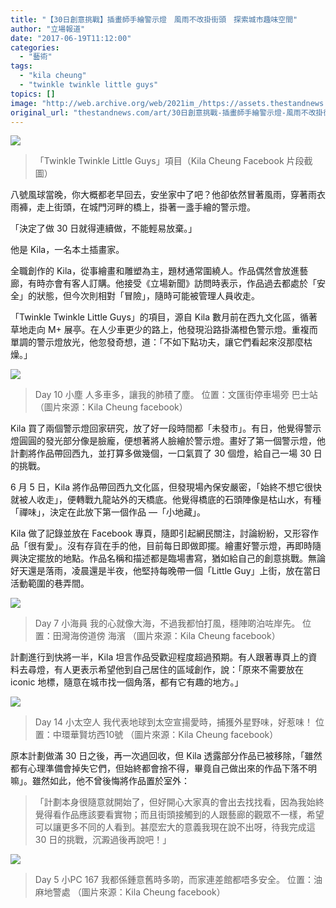 ```yaml
---
title: "【30日創意挑戰】插畫師手繪警示燈　風雨不改掛街頭　探索城市趣味空間"
author: "立場報道"
date: "2017-06-19T11:12:00"
categories:
  - "藝術"
tags:
  - "kila cheung"
  - "twinkle twinkle little guys"
topics: []
image: "http://web.archive.org/web/2021im_/https://assets.thestandnews.com/media/photos/light3-01_dlhDB.png"
original_url: "thestandnews.com/art/30日創意挑戰-插畫師手繪警示燈-風雨不改掛街頭-探索城市趣味空間"
---
```

![](http://web.archive.org/web/2021im_/https://assets.thestandnews.com/media/photos/light3-01_dlhDB.png)
> 「Twinkle Twinkle Little Guys」項目（Kila Cheung Facebook 片段截圖）

八號風球當晚，你大概都老早回去，安坐家中了吧？他卻依然冒著風雨，穿著雨衣雨褲，走上街頭，在城門河畔的橋上，掛著一盞手繪的警示燈。

「決定了做 30 日就得連續做，不能輕易放棄。」

他是 Kila，一名本土插畫家。

全職創作的 Kila，從事繪畫和雕塑為主，題材通常圍繞人。作品偶然會放進藝廊，有時亦會有客人訂購。他接受《立場新聞》訪問時表示，作品過去都處於「安全」的狀態，但今次則相對「冒險」，隨時可能被管理人員收走。

「Twinkle Twinkle Little Guys」的項目，源自 Kila 數月前在西九文化區，循著草地走向 M+ 展亭。在人少車更少的路上，他發現沿路掛滿橙色警示燈。重複而單調的警示燈放光，他忽發奇想，道：「不如下點功夫，讓它們看起來沒那麼枯燥。」

![](http://web.archive.org/web/2021im_/https://assets.thestandnews.com/media/photos/19059547_1363064893746737_8060429406317765930_n_lrAKl.jpg)
> Day 10 小塵 人多車多，讓我的肺積了塵。 位置：文匯街停車場旁 巴士站 （圖片來源：Kila Cheung facebook）

Kila 買了兩個警示燈回家研究，放了好一段時間都「未發市」。有日，他覺得警示燈圓圓的發光部分像是臉龐，便想著將人臉繪於警示燈。畫好了第一個警示燈，他計劃將作品帶回西九，並打算多做幾個，一口氣買了 30 個燈，給自己一場 30 日的挑戰。

6 月 5 日，Kila 將作品帶回西九文化區，但發現場內保安嚴密，「始終不想它很快就被人收走」，便轉戰九龍站外的天橋底。他覺得橋底的石頭陣像是枯山水，有種「禪味」，決定在此放下第一個作品 —「小地藏」。

Kila 做了記錄並放在 Facebook 專頁，隨即引起網民關注，討論紛紛，又形容作品「很有愛」。沒有存貨在手的他，目前每日即做即擺。繪畫好警示燈，再即時隨興決定擺放的地點。作品名稱和描述都是臨場書寫，猶如給自己的創意挑戰。無論好天還是落雨，凌晨還是半夜，他堅持每晚帶一個「Little Guy」上街，放在當日活動範圍的巷弄間。

![](http://web.archive.org/web/2021im_/https://assets.thestandnews.com/media/photos/18951094_1360429577343602_7203152874927805696_n_9WONM.jpg)
> Day 7 小海員 我的心就像大海，不過我都怕打風，穩陣啲泊咗岸先。 位置：田灣海傍道傍 海濱 （圖片來源：Kila Cheung facebook）

計劃進行到快將一半，Kila 坦言作品受歡迎程度超過預期。有人跟著專頁上的資料去尋燈，有人更表示希望他到自己居住的區域創作，說：「原來不需要放在 iconic 地標，隨意在城市找一個角落，都有它有趣的地方。」

![](http://web.archive.org/web/2021im_/https://assets.thestandnews.com/media/photos/19225216_1367148383338388_1636008710173462277_n_uAi3h.jpg)
> Day 14 小太空人 我代表地球到太空宣揚愛時，捕獲外星野味，好惹味！ 位置：中環華賢坊西10號 （圖片來源：Kila Cheung facebook）

原本計劃做滿 30 日之後，再一次過回收，但 Kila 透露部分作品已被移除，「雖然都有心理準備會掉失它們，但始終都會捨不得，畢竟自己做出來的作品下落不明嘛」。雖然如此，他不曾後悔將作品置於室外：

> 「計劃本身很隨意就開始了，但好開心大家真的會出去找找看，因為我始終覺得看作品應該要看實物；而且街頭接觸到的人跟藝廊的觀眾不一樣，希望可以讓更多不同的人看到。甚麼宏大的意義我現在說不出呀，待我完成這 30 日的挑戰，沉澱過後再說吧！」

![](http://web.archive.org/web/2021im_/https://assets.thestandnews.com/media/photos/19030370_1358273734225853_7609580572736260229_n_M3bQl.jpg)
> Day 5 小PC 167 我都係鍾意舊時多啲，而家連差館都唔多安全。 位置：油麻地警處 （圖片來源：Kila Cheung facebook）